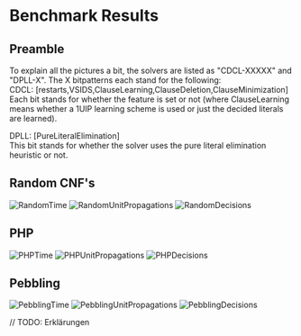 # Benchmark Results

## Preamble

To explain all the pictures a bit, the solvers are listed as "CDCL-XXXXX" and "DPLL-X".
The X bitpatterns each stand for the following:\
CDCL: \[restarts,VSIDS,ClauseLearning,ClauseDeletion,ClauseMinimization\]\
Each bit stands for whether the feature is set or not (where ClauseLearning means whether a 1UIP learning scheme is used or just the decided literals are learned).

DPLL: \[PureLiteralElimination\]\
This bit stands for whether the solver uses the pure literal elimination heuristic or not.

## Random CNF's

![RandomTime](/Plots/Time_Random.png)
![RandomUnitPropagations](/Plots/Unit_Propagations_Random.png)
![RandomDecisions](/Plots/Decisions_Random.png)

## PHP
![PHPTime](/Plots/Time_PHP.png)
![PHPUnitPropagations](/Plots/Unit_Propagations_PHP.png)
![PHPDecisions](/Plots/Decisions_PHP.png)

## Pebbling
![PebblingTime](/Plots/Time_Pebbling.png)
![PebblingUnitPropagations](/Plots/Unit_Propagations_Pebbling.png)
![PebblingDecisions](/Plots/Decisions_Pebbling.png)

// TODO: Erklärungen